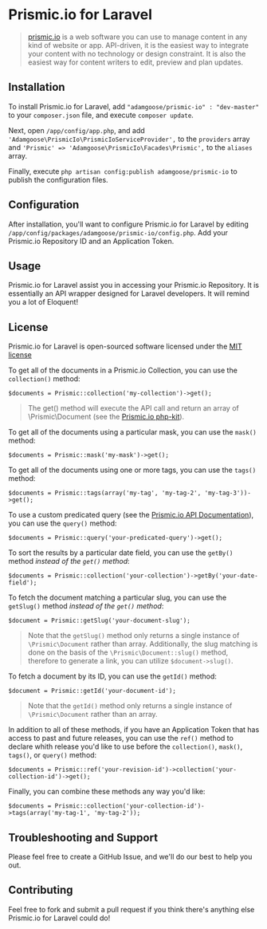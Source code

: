 # Prismic.io for Laravel

> [prismic.io](http://prismic.io) is a web software you can use to manage content in any kind of website or app. API-driven, it is the easiest way to integrate your content with no technology or design constraint. It is also the easiest way for content writers to edit, preview and plan updates.

## Installation

To install Prismic.io for Laravel, add `"adamgoose/prismic-io" : "dev-master"` to your `composer.json` file, and execute `composer update`.

Next, open `/app/config/app.php`, and add `'Adamgoose\PrismicIo\PrismicIoServiceProvider',` to the `providers` array and `'Prismic' => 'Adamgoose\PrismicIo\Facades\Prismic',` to the `aliases` array.

Finally, execute `php artisan config:publish adamgoose/prismic-io` to publish the configuration files.

## Configuration

After installation, you'll want to configure Prismic.io for Laravel by editing `/app/config/packages/adamgoose/prismic-io/config.php`. Add your Prismic.io Repository ID and an Application Token.

## Usage

Prismic.io for Laravel assist you in accessing your Prismic.io Repository. It is essentially an API wrapper designed for Laravel developers. It will remind you a lot of Eloquent!

## License

Prismic.io for Laravel is open-sourced software licensed under the [MIT license](http://opensource.org/licenses/MIT)

To get all of the documents in a Prismic.io Collection, you can use the `collection()` method:

    $documents = Prismic::collection('my-collection')->get();

> The get() method will execute the API call and return an array of \Prismic\Document (see the [Prismic.io php-kit](http://github.com/prismicio/php-kit)).

To get all of the documents using a particular mask, you can use the `mask()` method:

    $documents = Prismic::mask('my-mask')->get();

To get all of the documents using one or more tags, you can use the `tags()` method:

    $documents = Prismic::tags(array('my-tag', 'my-tag-2', 'my-tag-3'))->get();

To use a custom predicated query (see the [Prismic.io API Documentation](https://developers.prismic.io/documentation/UjBe8bGIJ3EKtgBZ/api-documentation)), you can use the `query()` method:

    $documents = Prismic::query('your-predicated-query')->get();

To sort the results by a particular date field, you can use the `getBy()` method *instead of the `get()` method*:

    $documents = Prismic::collection('your-collection')->getBy('your-date-field');

To fetch the document matching a particular slug, you can use the `getSlug()` method *instead of the `get()` method*:

    $document = Prismic::getSlug('your-document-slug');

> Note that the `getSlug()` method only returns a single instance of `\Prismic\Document` rather than array. Additionally, the slug matching is done on the basis of the `\Prismic\Document::slug()` method, therefore to generate a link, you can utilize `$document->slug()`.

To fetch a document by its ID, you can use the `getId()` method:

    $document = Prismic::getId('your-document-id');

> Note that the `getId()` method only returns a single instance of `\Prismic\Document` rather than an array.

In addition to all of these methods, if you have an Application Token that has access to past and future releases, you can use the `ref()` method to declare whith release you'd like to use before the `collection()`, `mask()`, `tags()`, or `query()` method:

    $documents = Prismic::ref('your-revision-id')->collection('your-collection-id')->get();

Finally, you can combine these methods any way you'd like:

    $documents = Prismic::collection('your-collection-id')->tags(array('my-tag-1', 'my-tag-2'));

## Troubleshooting and Support

Please feel free to create a GitHub Issue, and we'll do our best to help you out.

## Contributing

Feel free to fork and submit a pull request if you think there's anything else Prismic.io for Laravel could do!